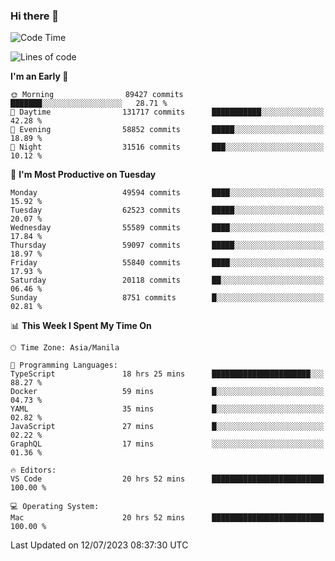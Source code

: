 ### Hi there 👋

<!--START_SECTION:waka-->
![Code Time](http://img.shields.io/badge/Code%20Time-4%2C160%20hrs%2047%20mins-blue)

![Lines of code](https://img.shields.io/badge/From%20Hello%20World%20I%27ve%20Written-114.4%20million%20lines%20of%20code-blue)

**I'm an Early 🐤** 

```text
🌞 Morning                89427 commits       ███████░░░░░░░░░░░░░░░░░░   28.71 % 
🌆 Daytime                131717 commits      ███████████░░░░░░░░░░░░░░   42.28 % 
🌃 Evening                58852 commits       █████░░░░░░░░░░░░░░░░░░░░   18.89 % 
🌙 Night                  31516 commits       ███░░░░░░░░░░░░░░░░░░░░░░   10.12 % 
```
📅 **I'm Most Productive on Tuesday** 

```text
Monday                   49594 commits       ████░░░░░░░░░░░░░░░░░░░░░   15.92 % 
Tuesday                  62523 commits       █████░░░░░░░░░░░░░░░░░░░░   20.07 % 
Wednesday                55589 commits       ████░░░░░░░░░░░░░░░░░░░░░   17.84 % 
Thursday                 59097 commits       █████░░░░░░░░░░░░░░░░░░░░   18.97 % 
Friday                   55840 commits       ████░░░░░░░░░░░░░░░░░░░░░   17.93 % 
Saturday                 20118 commits       ██░░░░░░░░░░░░░░░░░░░░░░░   06.46 % 
Sunday                   8751 commits        █░░░░░░░░░░░░░░░░░░░░░░░░   02.81 % 
```


📊 **This Week I Spent My Time On** 

```text
🕑︎ Time Zone: Asia/Manila

💬 Programming Languages: 
TypeScript               18 hrs 25 mins      ██████████████████████░░░   88.27 % 
Docker                   59 mins             █░░░░░░░░░░░░░░░░░░░░░░░░   04.73 % 
YAML                     35 mins             █░░░░░░░░░░░░░░░░░░░░░░░░   02.82 % 
JavaScript               27 mins             █░░░░░░░░░░░░░░░░░░░░░░░░   02.22 % 
GraphQL                  17 mins             ░░░░░░░░░░░░░░░░░░░░░░░░░   01.36 % 

🔥 Editors: 
VS Code                  20 hrs 52 mins      █████████████████████████   100.00 % 

💻 Operating System: 
Mac                      20 hrs 52 mins      █████████████████████████   100.00 % 
```


 Last Updated on 12/07/2023 08:37:30 UTC
<!--END_SECTION:waka-->


<!--
**rad182/rad182** is a ✨ _special_ ✨ repository because its `README.md` (this file) appears on your GitHub profile.

Here are some ideas to get you started:

- 🔭 I’m currently working on ...
- 🌱 I’m currently learning ...
- 👯 I’m looking to collaborate on ...
- 🤔 I’m looking for help with ...
- 💬 Ask me about ...
- 📫 How to reach me: ...
- 😄 Pronouns: ...
- ⚡ Fun fact: ...
-->
